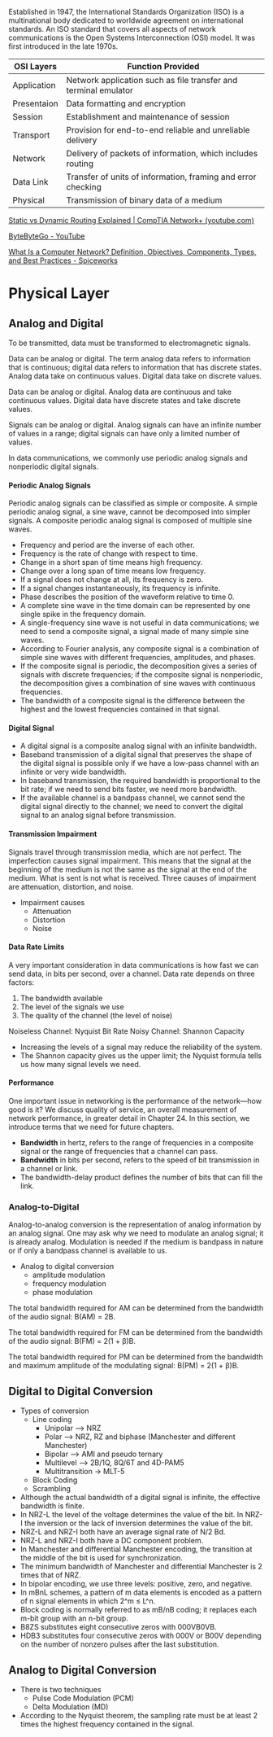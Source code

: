 


Established in 1947, the International Standards Organization (ISO) is a multinational body dedicated to worldwide agreement on international standards. An ISO standard that covers all aspects of network communications is the Open Systems Interconnection (OSI) model. It was first introduced in the late 1970s.


| OSI Layers  | Function Provided                                               |
| ----------- | --------------------------------------------------------------- |
| Application | Network application such as file transfer and terminal emulator |
| Presentaion | Data formatting and encryption                                  |
| Session     | Establishment and maintenance of session                        |
| Transport   | Provision for end-to-end reliable and unreliable delivery       |
| Network     | Delivery of packets of information, which includes routing      |
| Data Link   | Transfer of units of information, framing and error checking    |
| Physical    | Transmission of binary data of a medium                         |







[Static vs Dynamic Routing Explained | CompTIA Network+ (youtube.com)](https://www.youtube.com/watch?v=Gxdzj52hfi0&ab_channel=ByteBite)

[ByteByteGo - YouTube](https://www.youtube.com/@ByteByteGo/search?query=network)

[What Is a Computer Network? Definition, Objectives, Components, Types, and Best Practices - Spiceworks](https://www.spiceworks.com/tech/networking/articles/what-is-a-computer-network/)










# Physical Layer


## Analog and Digital

To be transmitted, data must be transformed to electromagnetic signals.

Data can be analog or digital. The term analog data refers to information that is continuous; digital data refers to information that has discrete states. Analog data take on continuous values. Digital data take on discrete values.


Data can be analog or digital. Analog data are continuous and take continuous values. Digital data have discrete states and take discrete values.


Signals can be analog or digital. Analog signals can have an infinite
number of values in a range; digital signals can have only a limited
number of values. 

In data communications, we commonly use periodic analog signals and nonperiodic digital signals.



#### Periodic Analog Signals

Periodic analog signals can be classified as simple or composite. A simple periodic analog signal, a sine wave, cannot be decomposed into simpler signals. A composite periodic analog signal is composed of multiple sine
waves.


- Frequency and period are the inverse of each other.
- Frequency is the rate of change with respect to time.
- Change in a short span of time means high frequency.
- Change over a long span of time means low frequency.
- If a signal does not change at all, its frequency is zero.
- If a signal changes instantaneously, its frequency is infinite.
- Phase describes the position of the waveform relative to time 0.
- A complete sine wave in the time domain can be represented by one single spike in the frequency domain.
- A single-frequency sine wave is not useful in data communications; we need to send a composite signal, a signal made of many simple sine waves.
- According to Fourier analysis, any composite signal is a combination of simple sine waves with different frequencies, amplitudes, and phases.
- If the composite signal is periodic, the decomposition gives a series of signals with discrete frequencies; if the composite signal is  nonperiodic, the decomposition gives a combination of sine waves with continuous frequencies.
- The bandwidth of a composite signal is the difference between the highest and the lowest frequencies contained in that signal.


#### Digital Signal


- A digital signal is a composite analog signal with an infinite bandwidth.
- Baseband transmission of a digital signal that preserves the shape of the digital signal is possible only if we have a low-pass channel with an infinite or very wide bandwidth.
- In baseband transmission, the required bandwidth is proportional to the bit rate; if we need to send bits faster, we need more bandwidth.
- If the available channel is a bandpass channel, we cannot send the digital signal directly to the channel; we need to convert the digital signal to an analog signal before transmission.



#### Transmission Impairment

Signals travel through transmission media, which are not perfect. The imperfection causes signal impairment. This means that the signal at the beginning of the medium is not the same as the signal at the end of the medium. What is sent is not what is received. Three causes of impairment are attenuation, distortion, and noise.


- Impairment causes
	- Attenuation
	- Distortion
	- Noise

#### Data Rate Limits

A very important consideration in data communications is how fast we can send data, in bits per second, over a channel. Data rate depends on three factors:
1. The bandwidth available
2. The level of the signals we use
3. The quality of the channel (the level of noise)


Noiseless Channel: Nyquist Bit Rate
Noisy Channel: Shannon Capacity

- Increasing the levels of a signal may reduce the reliability of the system.
- The Shannon capacity gives us the upper limit; the Nyquist formula tells us how many signal levels we need.


#### Performance


One important issue in networking is the performance of the network—how good is it? We discuss quality of service, an overall measurement of network performance, in greater detail in Chapter 24. In this section, we introduce terms that we need for future chapters.

- **Bandwidth** in hertz, refers to the range of frequencies in a composite signal or the range of frequencies that a channel can pass.
- **Bandwidth** in bits per second, refers to the speed of bit transmission in a channel or link.
- The bandwidth-delay product defines the number of bits that can fill the link.



### Analog-to-Digital




Analog-to-analog conversion is the representation of analog information by an analog signal. One may ask why we need to modulate an analog signal; it is already analog. Modulation is needed if the medium is bandpass in nature or if only a bandpass channel is available to us.


- Analog to digital conversion
	- amplitude modulation
	- frequency modulation
	- phase modulation


The total bandwidth required for AM can be determined from the bandwidth of the audio signal: B(AM) = 2B.

The total bandwidth required for FM can be determined from the bandwidth of the audio signal: B(FM) = 2(1 + β)B.


The total bandwidth required for PM can be determined from the bandwidth
and maximum amplitude of the modulating signal: B(PM) = 2(1 + β)B.



## Digital to Digital Conversion

- Types of conversion
	- Line coding
		- Unipolar --> NRZ
		- Polar --> NRZ, RZ and biphase (Manchester and different Manchester)
		- Bipolar --> AMI and pseudo ternary
		- Multilevel --> 2B/1Q, 8Q/6T and 4D-PAM5
		- Multitransition -> MLT-5
	- Block Coding
	- Scrambling
- Although the actual bandwidth of a digital signal is infinite, the effective bandwidth is finite.
- In NRZ-L the level of the voltage determines the value of the bit. In NRZ-I the inversion or the lack of inversion determines the value of the bit.
- NRZ-L and NRZ-I both have an average signal rate of N/2 Bd.
- NRZ-L and NRZ-I both have a DC component problem.
- In Manchester and differential Manchester encoding, the transition at the middle of the bit is used for synchronization.
- The minimum bandwidth of Manchester and differential Manchester is 2 times that of NRZ.
- In bipolar encoding, we use three levels: positive, zero, and negative.
- In mBnL schemes, a pattern of m data elements is encoded as a pattern of n signal elements in which 2^m ≤ L^n.
- Block coding is normally referred to as mB/nB coding; it replaces each m-bit group with an n-bit group.
- B8ZS substitutes eight consecutive zeros with 000VB0VB.
- HDB3 substitutes four consecutive zeros with 000V or B00V depending on the number of nonzero pulses after the last substitution.



## Analog to Digital Conversion


- There is two techniques
	- Pulse Code Modulation (PCM)
	- Delta Modulation (MD)
- According to the Nyquist theorem, the sampling rate must be at least 2 times the highest frequency contained in the signal.























